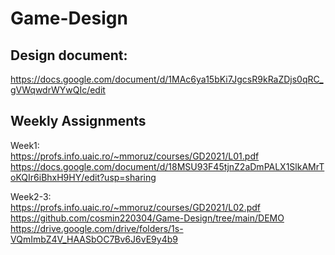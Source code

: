 # Game-Design

## Design document:  
https://docs.google.com/document/d/1MAc6ya15bKi7JgcsR9kRaZDjs0qRC_gVWqwdrWYwQIc/edit

## Weekly Assignments
Week1:      
https://profs.info.uaic.ro/~mmoruz/courses/GD2021/L01.pdf    
https://docs.google.com/document/d/18MSU93F45tjnZ2aDmPALX1SlkAMrToKQIr6iBhxH9HY/edit?usp=sharing     

Week2-3:  
https://profs.info.uaic.ro/~mmoruz/courses/GD2021/L02.pdf  
https://github.com/cosmin220304/Game-Design/tree/main/DEMO  
https://drive.google.com/drive/folders/1s-VQmImbZ4V_HAASbOC7Bv6J6vE9y4b9  
